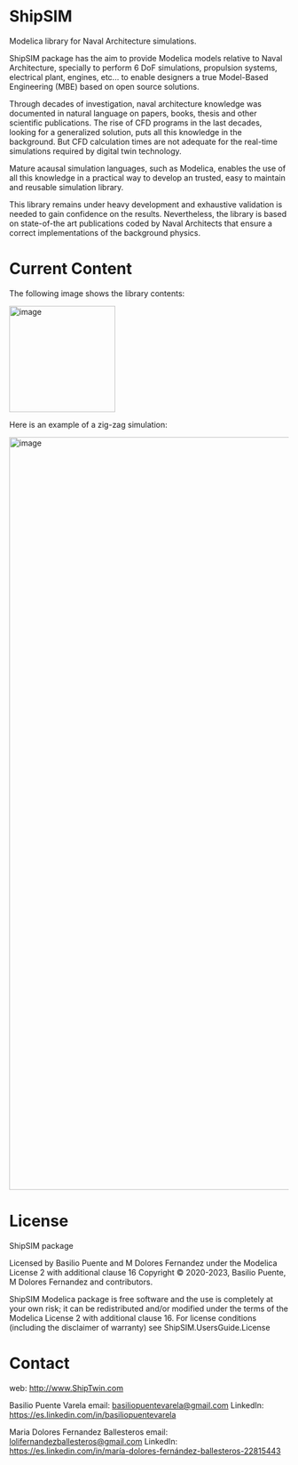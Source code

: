 # ShipSIM
Modelica library for Naval Architecture simulations.

ShipSIM package has the aim to provide Modelica models relative to Naval Architecture, specially to perform 6 DoF simulations, propulsion systems, electrical plant, engines, etc... to enable designers a true Model-Based Engineering (MBE) based on open source solutions.

Through decades of investigation, naval architecture knowledge was documented in natural language on papers, books, thesis and other scientific publications. The rise of CFD programs in the last decades, looking for a generalized solution, puts all this knowledge in the background. But CFD calculation times are not adequate for the real-time simulations required by digital twin technology.

Mature acausal simulation languages, such as Modelica, enables the use of all this knowledge in a practical way to develop an trusted, easy to maintain and reusable simulation library.

This library remains under heavy development and exhaustive validation is needed to gain confidence on the results. Nevertheless, the library is based on state-of-the art publications coded by Naval Architects that ensure a correct implementations of the background physics.

# Current Content

The following image shows the library contents:

<img width="191" alt="image" src="https://user-images.githubusercontent.com/93596576/218189445-892cd888-ade9-41ff-bcc1-4c8ee194dca8.png">

Here is an example of a zig-zag simulation:

<img width="1354" alt="image" src="https://user-images.githubusercontent.com/93596576/218189709-293a5fc4-c258-4db5-b252-487faa901283.png">

# License

ShipSIM package

Licensed by Basilio Puente and M Dolores Fernandez under the Modelica License 2 with additional clause 16
Copyright © 2020-2023, Basilio Puente, M Dolores Fernandez and contributors.

ShipSIM Modelica package is free software and the use is completely at your own risk; it can be redistributed and/or modified under the terms of the Modelica License 2 with additional clause 16. For license conditions (including the disclaimer of warranty) see ShipSIM.UsersGuide.License

# Contact
web: http://www.ShipTwin.com

Basilio Puente Varela
email: basiliopuentevarela@gmail.com
LinkedIn: https://es.linkedin.com/in/basiliopuentevarela

Maria Dolores Fernandez Ballesteros
email: lolifernandezballesteros@gmail.com
LinkedIn: https://es.linkedin.com/in/maría-dolores-fernández-ballesteros-22815443
